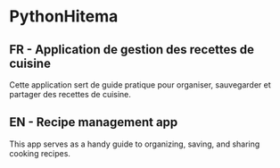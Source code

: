 # PythonHitema

## FR - Application de gestion des recettes de cuisine
Cette application sert de guide pratique pour organiser, sauvegarder et partager des recettes de cuisine.

## EN - Recipe management app 
This app serves as a handy guide to organizing, saving, and sharing cooking recipes.
